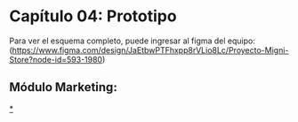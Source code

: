 # Capítulo 04: Prototipo
Para ver el esquema completo, puede ingresar al figma del equipo: (https://www.figma.com/design/JaEtbwPTFhxpp8rVLio8Lc/Proyecto-Migni-Store?node-id=593-1980)

## Módulo Marketing:
[*](.../Capitulos/imagenes_cap_4/fig4.png)
